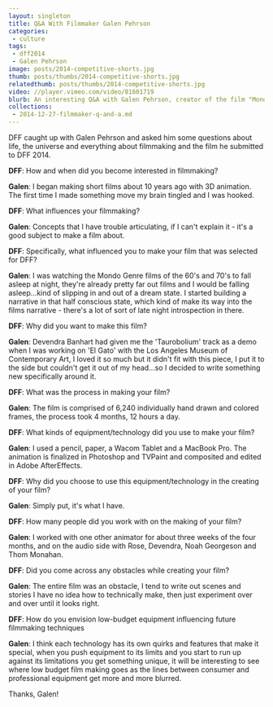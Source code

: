 ```yaml
---
layout: singleton
title: Q&A With Filmmaker Galen Pehrson
categories:
 - culture
tags:
 - dff2014
 - Galen Pehrson
image: posts/2014-competitive-shorts.jpg
thumb: posts/thumbs/2014-competitive-shorts.jpg
relatedthumb: posts/thumbs/2014-competitive-shorts.jpg
video: //player.vimeo.com/video/81601719
blurb: An interesting Q&A with Galen Pehrson, creator of the film "Mondo Taurobolium".
collections:
 - 2014-12-27-filmmaker-q-and-a.md
---
```



DFF caught up with Galen Pehrson and asked him some questions about life, the universe and everything about filmmaking and the film he submitted to DFF 2014.

**DFF**: How and when did you become interested in filmmaking?

**Galen**: I began making short films about 10 years ago with 3D animation. The first time I made something move my brain tingled and I was hooked.

**DFF**: What influences your filmmaking?


**Galen**: Concepts that I have trouble articulating, if I can't explain it - it's a good subject to make a film about.

**DFF**: Specifically, what influenced you to make your film that was selected for DFF?


**Galen**: I was watching the Mondo Genre films of the 60's and 70's to fall asleep at night, they're already pretty far out films and I would be falling asleep…kind of slipping in and out of a dream state. I started building a narrative in that half conscious state, which kind of make its way into the films narrative - there's a lot of sort of late night introspection in there.

**DFF**: Why did you want to make this film?


**Galen**: Devendra Banhart had given me the 'Taurobolium' track as a demo when I was working on 'El Gato' with the Los Angeles Museum of Contemporary Art, I loved it so much but it didn't fit with this piece, I put it to the side but couldn't get it out of my head…so I decided to write something new specifically around it.

**DFF**: What was the process in making your film?


**Galen**: The film is comprised of 6,240 individually hand drawn and colored frames, the process took 4 months, 12 hours a day.

**DFF**: What kinds of equipment/technology did you use to make your film?


**Galen**: I used  a pencil, paper, a Wacom Tablet and a MacBook Pro. The animation is finalized in Photoshop and TVPaint and composited and edited in Adobe AfterEffects.

**DFF**: Why did you choose to use this equipment/technology in the creating of your film?


**Galen**: Simply put, it's what I have.

**DFF**: How many people did you work with on the making of your film?


**Galen**: I worked with one other animator for about three weeks of the four months, and on the audio side with Rose, Devendra, Noah Georgeson and Thom Monahan.

**DFF**: Did you come across any obstacles while creating your film?


**Galen**: The entire film was an obstacle, I tend to write out scenes and stories I have no idea how to technically make, then just experiment over and over until it looks right.

**DFF**: How do you envision low-budget equipment influencing future filmmaking techniques


**Galen**: I think each technology has its own quirks and features that make it special, when you push equipment to its limits and you start to run up against its limitations you get something unique, it will be interesting to see where low budget film making goes as the lines between consumer and professional equipment get more and more blurred.

Thanks, Galen!
